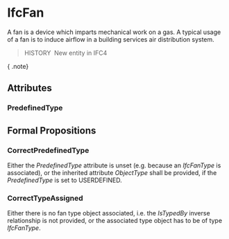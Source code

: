 # IfcFan

A fan is a device which imparts mechanical work on a gas. A typical usage of a fan is to induce airflow in a building services air distribution system.

> HISTORY&nbsp; New entity in IFC4

{ .note}
>

## Attributes

### PredefinedType


## Formal Propositions

### CorrectPredefinedType
Either the _PredefinedType_ attribute is unset (e.g. because an _IfcFanType_ is associated), or the inherited attribute _ObjectType_ shall be provided, if the _PredefinedType_ is set to USERDEFINED.

### CorrectTypeAssigned
Either there is no fan type object associated, i.e. the _IsTypedBy_ inverse relationship is not provided, or the associated type object has to be of type _IfcFanType_.
